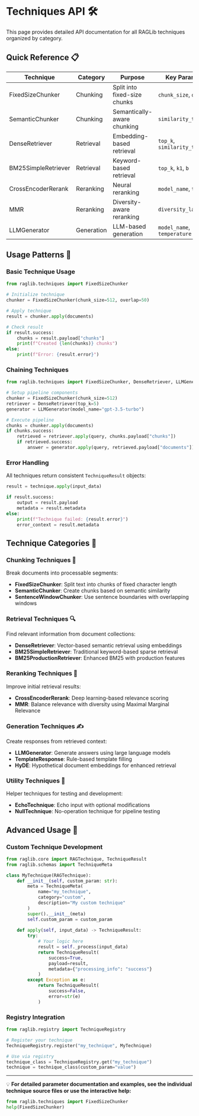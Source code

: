 # Techniques API 🛠️

This page provides detailed API documentation for all RAGLib techniques organized by category.

## Quick Reference 📋

| Technique | Category | Purpose | Key Parameters |
|-----------|----------|---------|----------------|
| FixedSizeChunker | Chunking | Split into fixed-size chunks | `chunk_size`, `overlap` |
| SemanticChunker | Chunking | Semantically-aware chunking | `similarity_threshold` |
| DenseRetriever | Retrieval | Embedding-based retrieval | `top_k`, `similarity_threshold` |
| BM25SimpleRetriever | Retrieval | Keyword-based retrieval | `top_k`, `k1`, `b` |
| CrossEncoderRerank | Reranking | Neural reranking | `model_name`, `top_k` |
| MMR | Reranking | Diversity-aware reranking | `diversity_lambda` |
| LLMGenerator | Generation | LLM-based generation | `model_name`, `temperature` |

## Usage Patterns 🚀

### Basic Technique Usage

```python
from raglib.techniques import FixedSizeChunker

# Initialize technique
chunker = FixedSizeChunker(chunk_size=512, overlap=50)

# Apply technique
result = chunker.apply(documents)

# Check result
if result.success:
    chunks = result.payload["chunks"]
    print(f"Created {len(chunks)} chunks")
else:
    print(f"Error: {result.error}")
```

### Chaining Techniques

```python
from raglib.techniques import FixedSizeChunker, DenseRetriever, LLMGenerator

# Setup pipeline components
chunker = FixedSizeChunker(chunk_size=512)
retriever = DenseRetriever(top_k=5)
generator = LLMGenerator(model_name="gpt-3.5-turbo")

# Execute pipeline
chunks = chunker.apply(documents)
if chunks.success:
    retrieved = retriever.apply(query, chunks.payload["chunks"])
    if retrieved.success:
        answer = generator.apply(query, retrieved.payload["documents"])
```

### Error Handling

All techniques return consistent `TechniqueResult` objects:

```python
result = technique.apply(input_data)

if result.success:
    output = result.payload
    metadata = result.metadata
else:
    print(f"Technique failed: {result.error}")
    error_context = result.metadata
```

## Technique Categories 📁

### Chunking Techniques 📄

Break documents into processable segments:

- **FixedSizeChunker**: Split text into chunks of fixed character length
- **SemanticChunker**: Create chunks based on semantic similarity  
- **SentenceWindowChunker**: Use sentence boundaries with overlapping windows

### Retrieval Techniques 🔍

Find relevant information from document collections:

- **DenseRetriever**: Vector-based semantic retrieval using embeddings
- **BM25SimpleRetriever**: Traditional keyword-based sparse retrieval
- **BM25ProductionRetriever**: Enhanced BM25 with production features

### Reranking Techniques 🎯

Improve initial retrieval results:

- **CrossEncoderRerank**: Deep learning-based relevance scoring
- **MMR**: Balance relevance with diversity using Maximal Marginal Relevance

### Generation Techniques ✍️

Create responses from retrieved context:

- **LLMGenerator**: Generate answers using large language models
- **TemplateResponse**: Rule-based template filling
- **HyDE**: Hypothetical document embeddings for enhanced retrieval

### Utility Techniques 🔧

Helper techniques for testing and development:

- **EchoTechnique**: Echo input with optional modifications
- **NullTechnique**: No-operation technique for pipeline testing

## Advanced Usage 🎯

### Custom Technique Development

```python
from raglib.core import RAGTechnique, TechniqueResult
from raglib.schemas import TechniqueMeta

class MyTechnique(RAGTechnique):
    def __init__(self, custom_param: str):
        meta = TechniqueMeta(
            name="my_technique",
            category="custom",
            description="My custom technique"
        )
        super().__init__(meta)
        self.custom_param = custom_param
    
    def apply(self, input_data) -> TechniqueResult:
        try:
            # Your logic here
            result = self._process(input_data)
            return TechniqueResult(
                success=True,
                payload=result,
                metadata={"processing_info": "success"}
            )
        except Exception as e:
            return TechniqueResult(
                success=False,
                error=str(e)
            )
```

### Registry Integration

```python
from raglib.registry import TechniqueRegistry

# Register your technique
TechniqueRegistry.register("my_technique", MyTechnique)

# Use via registry
technique_class = TechniqueRegistry.get("my_technique")
technique = technique_class(custom_param="value")
```

---

💡 **For detailed parameter documentation and examples, see the individual technique source files or use the interactive help:**

```python
from raglib.techniques import FixedSizeChunker
help(FixedSizeChunker)
```
